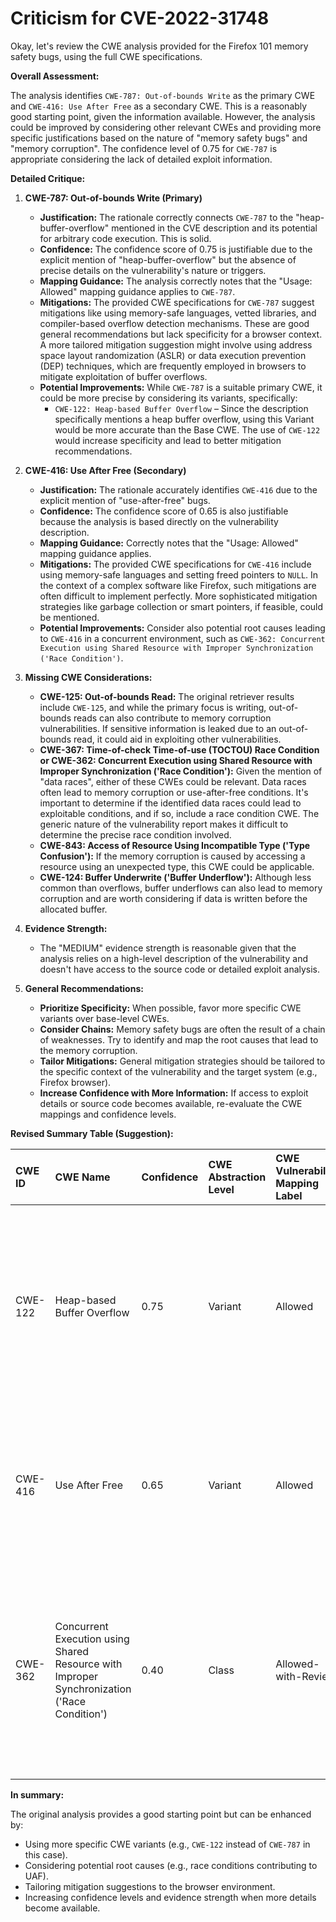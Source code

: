 # Criticism for CVE-2022-31748

Okay, let's review the CWE analysis provided for the Firefox 101 memory safety bugs, using the full CWE specifications.

**Overall Assessment:**

The analysis identifies `CWE-787: Out-of-bounds Write` as the primary CWE and `CWE-416: Use After Free` as a secondary CWE. This is a reasonably good starting point, given the information available. However, the analysis could be improved by considering other relevant CWEs and providing more specific justifications based on the nature of "memory safety bugs" and "memory corruption". The confidence level of 0.75 for `CWE-787` is appropriate considering the lack of detailed exploit information.

**Detailed Critique:**

1.  **CWE-787: Out-of-bounds Write (Primary)**

    *   **Justification:** The rationale correctly connects `CWE-787` to the "heap-buffer-overflow" mentioned in the CVE description and its potential for arbitrary code execution. This is solid.
    *   **Confidence:** The confidence score of 0.75 is justifiable due to the explicit mention of "heap-buffer-overflow" but the absence of precise details on the vulnerability's nature or triggers.
    *   **Mapping Guidance:** The analysis correctly notes that the "Usage: Allowed" mapping guidance applies to `CWE-787`.
    *   **Mitigations:** The provided CWE specifications for `CWE-787` suggest mitigations like using memory-safe languages, vetted libraries, and compiler-based overflow detection mechanisms. These are good general recommendations but lack specificity for a browser context.  A more tailored mitigation suggestion might involve using address space layout randomization (ASLR) or data execution prevention (DEP) techniques, which are frequently employed in browsers to mitigate exploitation of buffer overflows.
    *   **Potential Improvements:** While `CWE-787` is a suitable primary CWE, it could be more precise by considering its variants, specifically:
        *   `CWE-122: Heap-based Buffer Overflow` – Since the description specifically mentions a heap buffer overflow, using this Variant would be more accurate than the Base CWE. The use of `CWE-122` would increase specificity and lead to better mitigation recommendations.

2.  **CWE-416: Use After Free (Secondary)**

    *   **Justification:** The rationale accurately identifies `CWE-416` due to the explicit mention of "use-after-free" bugs.
    *   **Confidence:** The confidence score of 0.65 is also justifiable because the analysis is based directly on the vulnerability description.
    *   **Mapping Guidance:** Correctly notes that the "Usage: Allowed" mapping guidance applies.
    *   **Mitigations:** The provided CWE specifications for `CWE-416` include using memory-safe languages and setting freed pointers to `NULL`. In the context of a complex software like Firefox, such mitigations are often difficult to implement perfectly. More sophisticated mitigation strategies like garbage collection or smart pointers, if feasible, could be mentioned.
    *   **Potential Improvements:** Consider also potential root causes leading to `CWE-416` in a concurrent environment, such as `CWE-362: Concurrent Execution using Shared Resource with Improper Synchronization ('Race Condition')`.

3.  **Missing CWE Considerations:**

    *   **CWE-125: Out-of-bounds Read:** The original retriever results include `CWE-125`, and while the primary focus is writing, out-of-bounds reads can also contribute to memory corruption vulnerabilities. If sensitive information is leaked due to an out-of-bounds read, it could aid in exploiting other vulnerabilities.
    *   **CWE-367: Time-of-check Time-of-use (TOCTOU) Race Condition or CWE-362: Concurrent Execution using Shared Resource with Improper Synchronization ('Race Condition'):** Given the mention of "data races", either of these CWEs could be relevant. Data races often lead to memory corruption or use-after-free conditions. It's important to determine if the identified data races could lead to exploitable conditions, and if so, include a race condition CWE.  The generic nature of the vulnerability report makes it difficult to determine the precise race condition involved.
    *   **CWE-843: Access of Resource Using Incompatible Type ('Type Confusion'):** If the memory corruption is caused by accessing a resource using an unexpected type, this CWE could be applicable.
    *   **CWE-124: Buffer Underwrite ('Buffer Underflow'):** Although less common than overflows, buffer underflows can also lead to memory corruption and are worth considering if data is written before the allocated buffer.

4.  **Evidence Strength:**

    *   The "MEDIUM" evidence strength is reasonable given that the analysis relies on a high-level description of the vulnerability and doesn't have access to the source code or detailed exploit analysis.

5.  **General Recommendations:**

    *   **Prioritize Specificity:** When possible, favor more specific CWE variants over base-level CWEs.
    *   **Consider Chains:** Memory safety bugs are often the result of a chain of weaknesses. Try to identify and map the root causes that lead to the memory corruption.
    *   **Tailor Mitigations:** General mitigation strategies should be tailored to the specific context of the vulnerability and the target system (e.g., Firefox browser).
    *   **Increase Confidence with More Information:** If access to exploit details or source code becomes available, re-evaluate the CWE mappings and confidence levels.

**Revised Summary Table (Suggestion):**

| CWE ID  | CWE Name                            | Confidence | CWE Abstraction Level | CWE Vulnerability Mapping Label | CWE-Vulnerability Mapping Notes                                                                                                                                                                                                          |
| :------- | :---------------------------------- | :--------- | :-------------------- | :------------------------------ | :--------------------------------------------------------------------------------------------------------------------------------------------------------------------------------------------------------------------------------------- |
| CWE-122 | Heap-based Buffer Overflow          | 0.75       | Variant               | Allowed                         | Primary CWE. Root cause involves writing data past the end of a heap allocated buffer, leading to memory corruption and potential arbitrary code execution.                                                                                  |
| CWE-416 | Use After Free                      | 0.65       | Variant               | Allowed                         | Secondary CWE. The description mentions use-after-free as one of the memory safety bugs contributing to the vulnerability.                                                                                                               |
| CWE-362 | Concurrent Execution using Shared Resource with Improper Synchronization ('Race Condition')    | 0.40    | Class                | Allowed-with-Review             | Potentially relevant if the Use-After-Free or other memory corruption issues are triggered by concurrent access to shared resources. Requires further investigation to confirm. |

**In summary:**

The original analysis provides a good starting point but can be enhanced by:

*   Using more specific CWE variants (e.g., `CWE-122` instead of `CWE-787` in this case).
*   Considering potential root causes (e.g., race conditions contributing to UAF).
*   Tailoring mitigation suggestions to the browser environment.
*   Increasing confidence levels and evidence strength when more details become available.